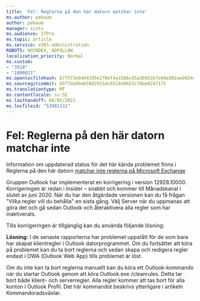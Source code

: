 ```yaml
---
title: 'Fel: Reglerna på den här datorn matchar inte'
ms.author: pebaum
author: pebaum
manager: scotv
ms.audience: ITPro
ms.topic: article
ms.service: o365-administration
ROBOTS: NOINDEX, NOFOLLOW
localization_priority: Normal
ms.custom:
- "3518"
- "1800021"
ms.openlocfilehash: b77573e9d94195e1f0ef4a1566c45a30d53b7e68e502aeb834e2ca5b9e6c5c76
ms.sourcegitcommit: b5f7da89a650d2915dc652449623c78be6247175
ms.translationtype: MT
ms.contentlocale: sv-SE
ms.lasthandoff: 08/05/2021
ms.locfileid: "53981131"
---
```

# <a name="error-the-rules-on-this-computer-do-not-match"></a>Fel: Reglerna på den här datorn matchar inte

Information om uppdaterad status för det här kända problemet finns i Reglerna på den här datorn [matchar inte reglerna på Microsoft Exchange](https://support.office.com/article/d032e037-b224-429e-b325-633afde9b5f0)

Gruppen Outlook har implementerat en korrigering i version 12928.10000. Korrigeringen är redan i Insider – snabbt och kommer till Månadskanal i slutet av juni 2020. När du har den åtgärdade versionen kan du få frågan "Vilka regler vill du behålla" en sista gång. Välj Server när du uppmanas att göra det och gå sedan Outlook och återaktivera alla regler som har inaktiverats.

Tills korrigeringen är tillgänglig kan du använda följande lösning:

**Lösning:** I de senaste rapporterna har problemet uppstått för de som bara har skapat klientregler i Outlook datorprogrammet. Om du fortsätter att köra på problemet kan du ta bort reglerna och sedan skapa och redigera regler endast i OWA (Outlook Web App) tills problemet är löst.

Om du inte kan ta bort reglerna manuellt kan du köra ett Outlook-kommando när du startar Outlook genom att köra Outlook.exe /cleanrules. Detta tar bort både klient- och serverregler. Alla regler kommer att tas bort för alla konton i Outlook Profil. Det här kommandot beskrivs ytterligare i artikeln Kommandoradsväxlar.


